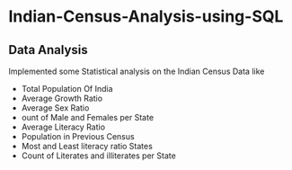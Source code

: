 # Indian-Census-Analysis-using-SQL

## Data Analysis

Implemented some Statistical analysis on the Indian Census Data like 
* Total Population Of India
* Average Growth Ratio
* Average Sex Ratio
* ount of Male and Females per State
* Average Literacy Ratio
* Population in Previous Census
* Most and Least literacy ratio States
* Count of Literates and illiterates per State
